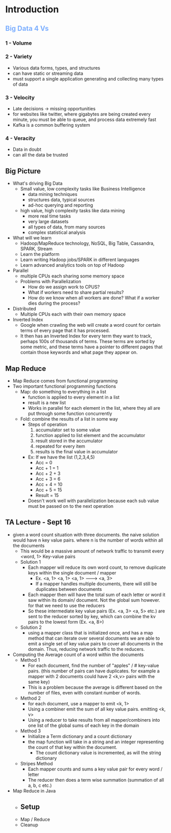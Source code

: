 # Introduction

## <span style="color:#7dafff">Big Data 4 Vs</span>

### 1 - Volume

### 2 - Variety

- Various data forms, types, and structures
- can have static or streaming data
- must support a single application generating and collecting many types of data

### 3 - Velocity

- Late decisions -> missing opportunities
- for websites like twitter, where gigabytes are being created every minute, you must be able to queue, and process data extremely fast
- Kafka is a common buffering system

### 4 - Veracity

- Data in doubt
- can all the data be trusted

## Big Picture

- What's driving Big Data
  - Small value, low complexity tasks like Business Intelligence
    - data mining techniques
    - structures data, typical sources
    - ad-hoc querying and reporting
  - high value, high complexity tasks like data mining
    - more real time tasks
    - very large datasets
    - all types of data, from many sources
    - complex statistical analysis
- What will we learn
  - Hadoop/MapReduce technology, NoSQL, Big Table, Cassandra, SPARK, Stream
  - Learn the platform
  - Learn writing Hadoop jobs/SPARK in different languages
  - Learn advanced analytics tools on top of Hadoop
- Parallel
  - multiple CPUs each sharing some memory space
  - Problems with Parallelization
    - How do we assign work to CPUS?
    - What if workers need to share partial results?
    - How do we know when all workers are done? What if a worker dies during the process?
- Distributed
  - Multiple CPUs each with their own memory space
- Inverted Index
  - Google when crawling the web will create a word count for certain terms of every page that it has processed.
  - It then has an Inverted Index for every term they want to track, perhaps 100s of thousands of terms. These terms are sorted by some metric, and these terms have a pointer to different pages that contain those keywords and what page they appear on.

## Map Reduce

- Map Reduce comes from functional programming
- Two important functional programming functions
  - Map: do something to everything in a list
    - function is applied to every element in a list
    - result is a new list
    - Works in parallel for each element in the list, where they all are put through some function concurrently
  - Fold: combine the results of a list in some way
    - Steps of operation
      1.  accumulator set to some value
      2.  function applied to list element and the accumulator
      3.  result stored in the accumulator
      4.  repeated for every item
      5.  results is the final value in accumulator
    - Ex: If we have the list (1,2,3,4,5)
      - Acc = 0
      - Acc + 1 = 1
      - Acc + 2 + 3
      - Acc + 3 = 6
      - Acc + 4 = 10
      - Acc + 5 = 15
      - Result = 15
    - Doesn't work well with parallelization because each sub value must be passed on to the next operation

## TA Lecture - Sept 16

- given a word count situation with three documents. the naive solution would have n key value pairs. where n is the number of words within all the documents
  - This would be a massive amount of network traffic to transmit every \<word, 1> Key-value pairs
  - Solution 1
    - Each mapper will reduce its own word count, to remove duplicate keys within the single document / mapper
      - Ex. \<a, 1> <a, 1> <a, 1> ---> \<a, 3>
      - If a mapper handles multiple documents, there will still be duplicates between documents
    - Each mapper then will have the total sum of each letter or word it saw within its domain/ document. Not the global sum however. for that we need to use the reducers
    - So these intermediate key value pairs (Ex. \<a, 3> \<a, 5> etc.) are sent to the reducer sorted by key, which can combine the kv pairs to the lowest form (Ex. \<a, 8>)
  - Solution 2
    - using a mapper class that is initialized once, and has a map method that can iterate over several documents we are able to emit a single set of key value pairs to cover all documents in the domain. Thus, reducing network traffic to the reducers.
- Computing the Average count of a word within the documents
  - Method 1
    - For each document, find the number of "apples" / # key-value pairs. (this number of pairs can have duplicates. for example a mapper with 2 documents could have 2 <k,v> pairs with the same key)
    - This is a problem because the average is different based on the number of files, even with constant number of words.
  - Method 2
    - for each document, use a mapper to emit <k, 1>
    - Using a combiner emit the sum of all key value pairs. emitting <k, v>
    - Using a reducer to take results from all mapper/combiners into one list of the global sums of each key in the domain
  - Method 3
    - Initialize a Term dictionary and a count dictionary
    - the map function will take in a string and an integer representing the count of that key within the document.
      - The count dictionary value is incremented, as will the string dictionary
  - Stripes Method
    - Each mapper counts and sums a key value pair for every word / letter
    - The reducer then does a term wise summation (summation of all a, b, c etc.)
- Map Reduce in Java
  - Setup
    -
  - Map / Reduce
  - Cleanup
